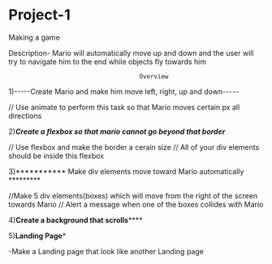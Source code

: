 # Project-1
Making a game

Description- Mario will automatically move up and down and the user will try to navigate him to the end while objects fly towards him



                                        Overview
                                        

1)-----Create Mario and make him move left, right, up and down-----

// Use animate to perform this task so that Mario moves certain px all directions


2)*******Create a flexbox so that mario cannot go beyond that border*******

// Use flexbox and make the border a cerain size
// All of your div elements should be inside this flexbox

3)*********** Make div elements move toward Mario automatically *********

//Make 5 div elements(boxes) which will move from the right of the screen towards Mario
// Alert a message when one of the boxes collides with Mario


4)********Create a background that scrolls************



5)************Landing Page*************

-Make a Landing page that look like another Landing page
